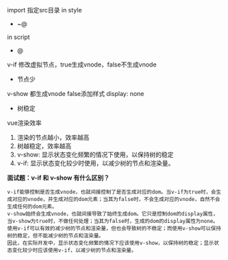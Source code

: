 import
指定src目录
in style
  - ~@
  
in script 
  - @



v-if 修改虚拟节点，true生成vnode，false不生成vnode
 - 节点少

v-show 都生成vnode false添加样式 display: none
 - 树稳定

vue渲染效率
1. 渲染的节点越小，效率越高
2. 树越稳定，效率越高
3. v-show: 显示状态变化频繁的情况下使用，以保持树的稳定
4. v-if: 显示状态变化较少时使用，以减少树的节点和渲染量。

**面试题：v-if 和 v-show 有什么区别？**

```
v-if能够控制是否生成vnode，也就间接控制了是否生成对应的dom。当v-if为true时，会生成对应的vnode，并生成对应的dom元素；当其为false时，不会生成对应的vnode，自然不会生成任何的dom元素。
v-show始终会生成vnode，也就间接导致了始终生成dom。它只是控制dom的display属性，当v-show为true时，不做任何处理；当其为false时，生成的dom的display属性为none。
使用v-if可以有效的减少树的节点和渲染量，但也会导致树的不稳定；而使用v-show可以保持树的稳定，但不能减少树的节点和渲染量。
因此，在实际开发中，显示状态变化频繁的情况下应该使用v-show，以保持树的稳定；显示状态变化较少时应该使用v-if，以减少树的节点和渲染量。
```